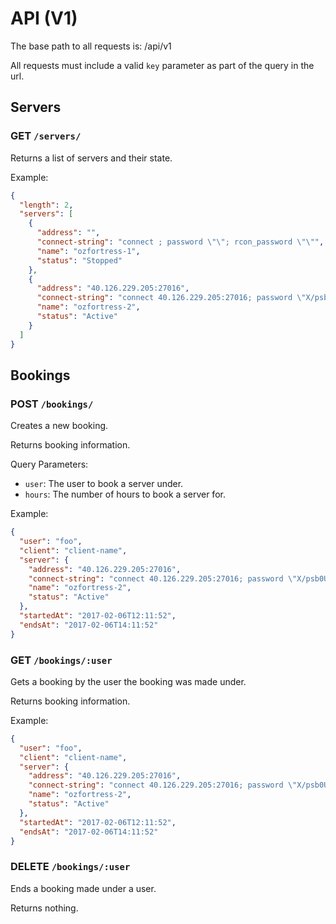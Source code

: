 # API (V1)

The base path to all requests is: /api/v1

All requests must include a valid `key` parameter as part of the query in the url.

## Servers

### GET `/servers/`

Returns a list of servers and their state.

Example:

```json
{
  "length": 2,
  "servers": [
    {
      "address": "",
      "connect-string": "connect ; password \"\"; rcon_password \"\"",
      "name": "ozfortress-1",
      "status": "Stopped"
    },
    {
      "address": "40.126.229.205:27016",
      "connect-string": "connect 40.126.229.205:27016; password \"X/psb0UOFEjog7uar7F2SCEvFqK8/1lvNvXnOKOcYTc=\"; rcon_password \"X/psb0UOFEjog7uar7F2SCEvFqK8/1lvNvXnOKOcYTc=\"",
      "name": "ozfortress-2",
      "status": "Active"
    }
  ]
}
```

## Bookings

### POST `/bookings/`

Creates a new booking.

Returns booking information.

Query Parameters:
- `user`: The user to book a server under.
- `hours`: The number of hours to book a server for.

Example:

```json
{
  "user": "foo",
  "client": "client-name",
  "server": {
    "address": "40.126.229.205:27016",
    "connect-string": "connect 40.126.229.205:27016; password \"X/psb0UOFEjog7uar7F2SCEvFqK8/1lvNvXnOKOcYTc=\"; rcon_password \"X/psb0UOFEjog7uar7F2SCEvFqK8/1lvNvXnOKOcYTc=\"",
    "name": "ozfortress-2",
    "status": "Active"
  },
  "startedAt": "2017-02-06T12:11:52",
  "endsAt": "2017-02-06T14:11:52"
}
```

### GET `/bookings/:user`

Gets a booking by the user the booking was made under.

Returns booking information.

Example:

```json
{
  "user": "foo",
  "client": "client-name",
  "server": {
    "address": "40.126.229.205:27016",
    "connect-string": "connect 40.126.229.205:27016; password \"X/psb0UOFEjog7uar7F2SCEvFqK8/1lvNvXnOKOcYTc=\"; rcon_password \"X/psb0UOFEjog7uar7F2SCEvFqK8/1lvNvXnOKOcYTc=\"",
    "name": "ozfortress-2",
    "status": "Active"
  },
  "startedAt": "2017-02-06T12:11:52",
  "endsAt": "2017-02-06T14:11:52"
}
```

### DELETE `/bookings/:user`

Ends a booking made under a user.

Returns nothing.
